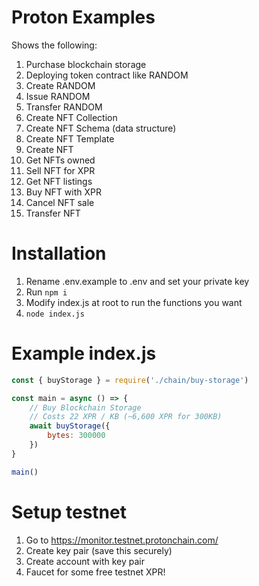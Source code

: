 # Proton Examples

Shows the following:
1. Purchase blockchain storage
2. Deploying token contract like RANDOM
3. Create RANDOM
4. Issue RANDOM
5. Transfer RANDOM
6. Create NFT Collection
7. Create NFT Schema (data structure)
8. Create NFT Template
9. Create NFT 
10. Get NFTs owned
11. Sell NFT for XPR
12. Get NFT listings
13. Buy NFT with XPR
14. Cancel NFT sale
15. Transfer NFT

# Installation
1. Rename .env.example to .env and set your private key
2. Run `npm i `
3. Modify index.js at root to run the functions you want
4. `node index.js`

# Example index.js

```js
const { buyStorage } = require('./chain/buy-storage')

const main = async () => {
    // Buy Blockchain Storage
    // Costs 22 XPR / KB (~6,600 XPR for 300KB)
    await buyStorage({
        bytes: 300000
    })
}

main()
```

# Setup testnet
1. Go to https://monitor.testnet.protonchain.com/
2. Create key pair (save this securely)
3. Create account with key pair
4. Faucet for some free testnet XPR!